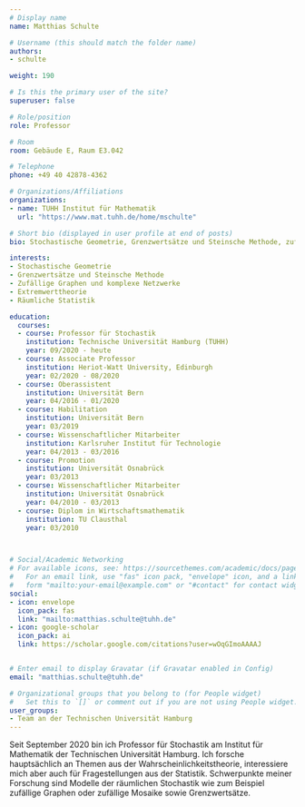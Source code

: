 ```yaml
---
# Display name
name: Matthias Schulte

# Username (this should match the folder name)
authors:
- schulte

weight: 190

# Is this the primary user of the site?
superuser: false

# Role/position
role: Professor

# Room
room: Gebäude E, Raum E3.042

# Telephone
phone: +49 40 42878-4362

# Organizations/Affiliations
organizations:
- name: TUHH Institut für Mathematik
  url: "https://www.mat.tuhh.de/home/mschulte"

# Short bio (displayed in user profile at end of posts)
bio: Stochastische Geometrie, Grenzwertsätze und Steinsche Methode, zufällige Graphen und komplexe Netzwerke, Extremwerttheorie, räumliche Statistik

interests:
- Stochastische Geometrie
- Grenzwertsätze und Steinsche Methode
- Zufällige Graphen und komplexe Netzwerke
- Extremwerttheorie
- Räumliche Statistik

education:
  courses:
  - course: Professor für Stochastik
    institution: Technische Universität Hamburg (TUHH)
    year: 09/2020 - heute
  - course: Associate Professor
    institution: Heriot-Watt University, Edinburgh
    year: 02/2020 - 08/2020
  - course: Oberassistent
    institution: Universität Bern
    year: 04/2016 - 01/2020
  - course: Habilitation
    institution: Universität Bern
    year: 03/2019
  - course: Wissenschaftlicher Mitarbeiter
    institution: Karlsruher Institut für Technologie
    year: 04/2013 - 03/2016
  - course: Promotion
    institution: Universität Osnabrück
    year: 03/2013
  - course: Wissenschaftlicher Mitarbeiter
    institution: Universität Osnabrück
    year: 04/2010 - 03/2013
  - course: Diplom in Wirtschaftsmathematik 
    institution: TU Clausthal
    year: 03/2010



# Social/Academic Networking
# For available icons, see: https://sourcethemes.com/academic/docs/page-builder/#icons
#   For an email link, use "fas" icon pack, "envelope" icon, and a link in the
#   form "mailto:your-email@example.com" or "#contact" for contact widget.
social:
- icon: envelope
  icon_pack: fas
  link: "mailto:matthias.schulte@tuhh.de"
- icon: google-scholar
  icon_pack: ai
  link: https://scholar.google.com/citations?user=wOqGImoAAAAJ


# Enter email to display Gravatar (if Gravatar enabled in Config)
email: "matthias.schulte@tuhh.de"

# Organizational groups that you belong to (for People widget)
#   Set this to `[]` or comment out if you are not using People widget.
user_groups:
- Team an der Technischen Universität Hamburg
---
```


Seit September 2020 bin ich Professor für Stochastik am Institut für Mathematik der Technischen Universität Hamburg. Ich forsche hauptsächlich an Themen aus der Wahrscheinlichkeitstheorie, interessiere mich aber auch für Fragestellungen aus der Statistik. Schwerpunkte meiner Forschung sind Modelle der räumlichen Stochastik wie zum Beispiel zufällige Graphen oder zufällige Mosaike sowie Grenzwertsätze.
